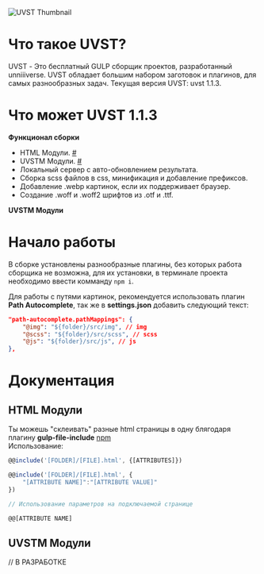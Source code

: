 ![UVST Thumbnail](https://unniv.info/uvst/thumbnail.png)
# Что такое UVST?
UVST - Это бесплатный GULP сборщик проектов, разработанный unniiiverse. UVST обладает большим набором заготовок и плагинов, для самых разнообразных задач. Текущая версия UVST: uvst 1.1.3. 

# Что может UVST 1.1.3
**Функционал сборки**
+ HTML Модули. [#](#html-модули)
+ UVSTM Модули. [#](#uvstm-модули)
+ Локальный сервер с авто-обновлением результата.
+ Сборка scss файлов в css, минификация и добавление префиксов.
+ Добавление .webp картинок, если их поддерживает браузер. 
+ Создание .woff и .woff2 шрифтов из .otf и .ttf.

**UVSTM Модули**


# Начало работы
В сборке установлены разнообразные плагины, без которых работа сборщика не возможна, для их установки, в терминале проекта необходимо ввести комманду ```npm i```.

Для работы с путями картинок, рекомендуется использовать плагин **Path Autocomplete**, так же в **settings.json** добавить следующий текст:
```json
"path-autocomplete.pathMappings": {
    "@img": "${folder}/src/img", // img
    "@scss": "${folder}/src/scss", // scss
    "@js": "${folder}/src/js", // js
},
```

# Документация
## HTML Модули
Ты можешь "склеивать" разные html страницы в одну блягодаря плагину **gulp-file-include** [npm](https://www.npmjs.com/package/gulp-file-include) <br>
Использование:
```js
@@include('[FOLDER]/[FILE].html', {[ATTRIBUTES]})

@@include('[FOLDER]/[FILE].html', {
    "[ATTRIBUTE NAME]":"[ATTRIBUTE VALUE]"
})

// Использование параметров на подключаемой странице

@@[ATTRIBUTE NAME]
```

## UVSTM Модули
// В РАЗРАБОТКЕ